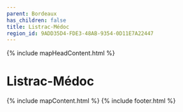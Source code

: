 ```yaml
---
parent: Bordeaux
has_children: false
title: Listrac-Médoc
region_id: 9ADD35D4-FDE3-48AB-9354-0D11E7A22447
---
```

{% include mapHeadContent.html %}
# Listrac-Médoc
{% include mapContent.html %}
{% include footer.html %}
